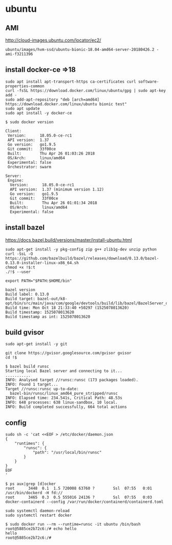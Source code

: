 ubuntu
===========

AMI
---------
http://cloud-images.ubuntu.com/locator/ec2/

`ubuntu/images/hvm-ssd/ubuntu-bionic-18.04-amd64-server-20180426.2 - ami-f3211396`

install docker-ce =>18
----------
```
sudo apt install apt-transport-https ca-certificates curl software-properties-common
curl -fsSL https://download.docker.com/linux/ubuntu/gpg | sudo apt-key add -
sudo add-apt-repository "deb [arch=amd64] https://download.docker.com/linux/ubuntu bionic test"
sudo apt update
sudo apt install -y docker-ce
```

```
$ sudo docker version

Client:
 Version:      18.05.0-ce-rc1
 API version:  1.37
 Go version:   go1.9.5
 Git commit:   33f00ce
 Built:        Thu Apr 26 01:03:26 2018
 OS/Arch:      linux/amd64
 Experimental: false
 Orchestrator: swarm

Server:
 Engine:
  Version:      18.05.0-ce-rc1
  API version:  1.37 (minimum version 1.12)
  Go version:   go1.9.5
  Git commit:   33f00ce
  Built:        Thu Apr 26 01:01:34 2018
  OS/Arch:      linux/amd64
  Experimental: false
```

install bazel
----------
https://docs.bazel.build/versions/master/install-ubuntu.html
```
sudo apt-get install -y pkg-config zip g++ zlib1g-dev unzip python
curl -SsL -O https://github.com/bazelbuild/bazel/releases/download/0.13.0/bazel-0.13.0-installer-linux-x86_64.sh
chmod +x !$:t
./!$ --user
```
```
export PATH="$PATH:$HOME/bin"
```
```
bazel version
Build label: 0.13.0
Build target: bazel-out/k8-opt/bin/src/main/java/com/google/devtools/build/lib/bazel/BazelServer_deploy.jar
Build time: Mon Oct 18 21:33:40 +50297 (1525078013620)
Build timestamp: 1525078013620
Build timestamp as int: 1525078013620
```

build gvisor
-------
```
sudo apt-get install -y git
```
```
git clone https://gvisor.googlesource.com/gvisor gvisor
cd !$
```

```
$ bazel build runsc
Starting local Bazel server and connecting to it...
...........
INFO: Analysed target //runsc:runsc (173 packages loaded).
INFO: Found 1 target...
Target //runsc:runsc up-to-date:
  bazel-bin/runsc/linux_amd64_pure_stripped/runsc
INFO: Elapsed time: 234.541s, Critical Path: 48.53s
INFO: 648 processes: 638 linux-sandbox, 10 local.
INFO: Build completed successfully, 664 total actions
```

config
-------
```
sudo sh -c 'cat <<EOF > /etc/docker/daemon.json
{
    "runtimes": {
        "runsc": {
            "path": "/usr/local/bin/runsc"
        }
    }
}
EOF
'
```

```
$ ps aux|grep [d]ocker
root      3448  0.1  1.5 720008 63760 ?        Ssl  07:55   0:01 /usr/bin/dockerd -H fd://
root      3465  0.3  0.5 555016 24136 ?        Ssl  07:55   0:03 docker-containerd --config /var/run/docker/containerd/containerd.toml
```

```
sudo systemctl daemon-reload
sudo systemctl restart docker
```

```
$ sudo docker run --rm --runtime=runsc -it ubuntu /bin/bash
root@5885ce2b72c6:/# echo hello
hello
root@5885ce2b72c6:/#
```

